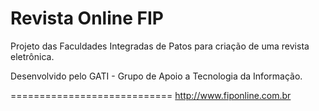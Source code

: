 Revista Online FIP
=================

Projeto das Faculdades Integradas de Patos para criação de uma revista eletrônica.

Desenvolvido pelo GATI - Grupo de Apoio a Tecnologia da Informação.

============================
http://www.fiponline.com.br